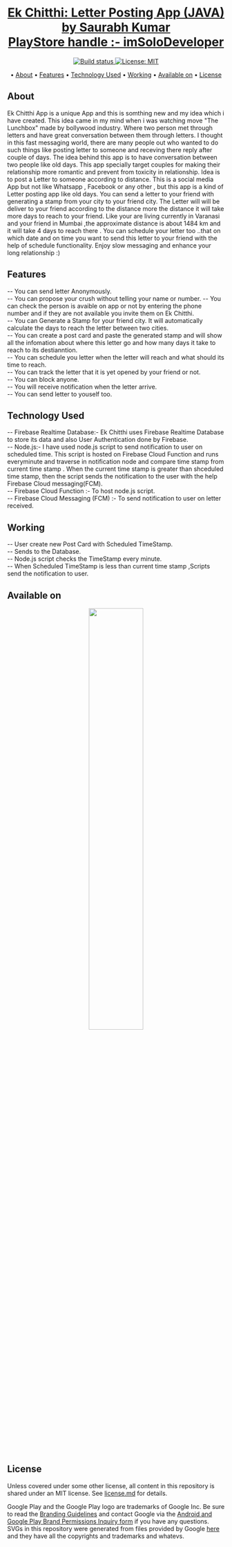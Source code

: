 <p>
    <h1 align="center">
        <a href="https://play.google.com/store/apps/details?id=com.mac.ekchitthi">
            Ek Chitthi: Letter Posting App (JAVA) by Saurabh Kumar<br>PlayStore handle :- imSoloDeveloper
        </a>
    </h1>
</p>


<p align="center">
    <a href="https://play.google.com/store/apps/details?id=com.mac.ekchitthi">
        <img src="https://travis-ci.org/steverichey/google-play-badge-svg.svg?branch=master" alt="Build status">
    </a>
    <a href="https://github.com/dev-iamsaurabh/EkChitthi/blob/master/LICENSE">
        <img src="https://img.shields.io/badge/License-MIT-lightgrey.svg" alt="License: MIT">
    </a>
</p>

<p align="center">
  • <a href="#about">About</a>
  • <a href="#features">Features</a>
  • <a href="#technology-used">Technology Used</a>
  • <a href="#working">Working</a>
  • <a href="#available-on">Available on</a>
  • <a href="#license">License</a>


</p>



## About

Ek Chitthi App is a unique App and this is somthing new and my idea which i have created.
This idea came in my mind when i was watching move "The Lunchbox" made by bollywood industry.
Where two person met through letters and have great conversation between them through letters.
I thought in this fast messaging world, there are many people out who wanted to do such things like posting letter to someone and receving there reply after couple of days.
The idea behind this app is to have conversation between two people like old days. This app specially target couples for making their relationship more romantic and 
prevent from toxicity in relationship.
Idea is to post a Letter to someone according to distance. 
This is a social media App but not like Whatsapp , Facebook or any other , but this app is a kind of Letter posting app like old days.
You can send a letter to your friend with generating a stamp from your city to your friend city.
The Letter will will be deliver to your friend according to the distance more the distance it will take more days to reach to your friend.
Like your are living currently in Varanasi and your friend in Mumbai ,the approximate distance is about 1484 km and it will take 4 days to reach there .
You can schedule your letter too ..that on which date and on time you want to send this letter to your friend with the help of schedule functionality. 
Enjoy slow messaging and enhance your long relationship :)

## Features
-- You can send letter Anonymously.<br>
-- You can propose your crush without telling your name or number.
-- You can check the person is avaible on app or not by entering the phone number and if they are not available you invite them on Ek Chitthi.<br>
-- You can Generate a Stamp for your friend city. It will automatically calculate the days to reach the letter between two cities.<br> 
-- You can create a post card and paste the generated stamp and will show all the infomation about where this letter go and how many days it take to reach to its destianntion.<br>
-- You can schedule you letter when the letter will reach and what should its time to reach.<br>
-- You can track the letter that it is yet opened by your friend or not.<br>
-- You can block anyone.<br>
-- You will receive notification when the letter arrive.<br>
-- You can send letter to youself too.<br>

## Technology Used

-- Firebase Realtime Database:- Ek Chitthi uses Firebase Realtime Database to store its data and also User Authentication done by Firebase.<br>
-- Node.js:- I have used node.js script to send notification to user on scheduled time. This script is hosted on Firebase Cloud Function and runs everyminute
   and traverse in notification node and compare time stamp from current time stamp . When the current time stamp is greater than shceduled time stamp, then the script
   sends the notification to the user with the help Firebase Cloud messaging(FCM).<br>
-- Firebase Cloud Function :- To host node.js script.<br>
-- Firebase Cloud Messaging (FCM) :- To send notification to user on letter received.<br>


## Working
-- User create new Post Card with Scheduled TimeStamp.<br>
-- Sends to the Database.<br>
-- Node.js script checks the TimeStamp every minute.<br>
-- When Scheduled TimeStamp is less than current time stamp ,Scripts send the notification to user.<br>






## Available on

<p align="center">
<a href="https://play.google.com/store/apps/details?id=com.mac.ekchitthi">
<img src="https://cdn.jsdelivr.net/gh/dev-iamsaurabh/BMICalculator/play.svg" width="50%">
</a>
</p>


## License

Unless covered under some other license, all content in this repository is shared under an MIT license. See [license.md](./license.md) for details.

Google Play and the Google Play logo are trademarks of Google Inc. Be sure to read the [Branding Guidelines](https://developer.android.com/distribute/tools/promote/brand.html) and contact Google via the [Android and Google Play Brand Permissions Inquiry form](https://support.google.com/googleplay/contact/brand_developer) if you have any questions. SVGs in this repository were generated from files provided by Google [here](https://play.google.com/intl/en_us/badges/) and they have all the copyrights and trademarks and whatevs.

  
